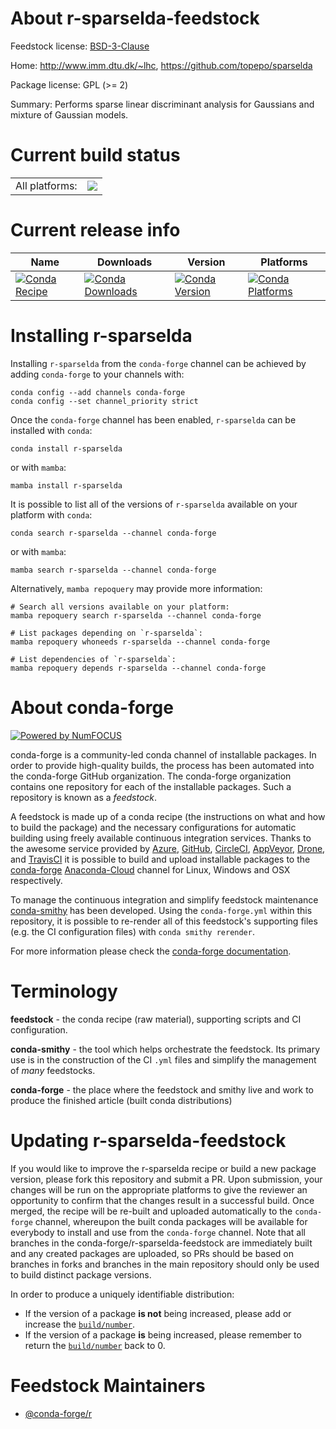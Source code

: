 About r-sparselda-feedstock
===========================

Feedstock license: [BSD-3-Clause](https://github.com/conda-forge/r-sparselda-feedstock/blob/main/LICENSE.txt)

Home: http://www.imm.dtu.dk/~lhc, https://github.com/topepo/sparselda

Package license: GPL (>= 2)

Summary: Performs sparse linear discriminant analysis for Gaussians and mixture of Gaussian models.

Current build status
====================


<table><tr><td>All platforms:</td>
    <td>
      <a href="https://dev.azure.com/conda-forge/feedstock-builds/_build/latest?definitionId=2547&branchName=main">
        <img src="https://dev.azure.com/conda-forge/feedstock-builds/_apis/build/status/r-sparselda-feedstock?branchName=main">
      </a>
    </td>
  </tr>
</table>

Current release info
====================

| Name | Downloads | Version | Platforms |
| --- | --- | --- | --- |
| [![Conda Recipe](https://img.shields.io/badge/recipe-r--sparselda-green.svg)](https://anaconda.org/conda-forge/r-sparselda) | [![Conda Downloads](https://img.shields.io/conda/dn/conda-forge/r-sparselda.svg)](https://anaconda.org/conda-forge/r-sparselda) | [![Conda Version](https://img.shields.io/conda/vn/conda-forge/r-sparselda.svg)](https://anaconda.org/conda-forge/r-sparselda) | [![Conda Platforms](https://img.shields.io/conda/pn/conda-forge/r-sparselda.svg)](https://anaconda.org/conda-forge/r-sparselda) |

Installing r-sparselda
======================

Installing `r-sparselda` from the `conda-forge` channel can be achieved by adding `conda-forge` to your channels with:

```
conda config --add channels conda-forge
conda config --set channel_priority strict
```

Once the `conda-forge` channel has been enabled, `r-sparselda` can be installed with `conda`:

```
conda install r-sparselda
```

or with `mamba`:

```
mamba install r-sparselda
```

It is possible to list all of the versions of `r-sparselda` available on your platform with `conda`:

```
conda search r-sparselda --channel conda-forge
```

or with `mamba`:

```
mamba search r-sparselda --channel conda-forge
```

Alternatively, `mamba repoquery` may provide more information:

```
# Search all versions available on your platform:
mamba repoquery search r-sparselda --channel conda-forge

# List packages depending on `r-sparselda`:
mamba repoquery whoneeds r-sparselda --channel conda-forge

# List dependencies of `r-sparselda`:
mamba repoquery depends r-sparselda --channel conda-forge
```


About conda-forge
=================

[![Powered by
NumFOCUS](https://img.shields.io/badge/powered%20by-NumFOCUS-orange.svg?style=flat&colorA=E1523D&colorB=007D8A)](https://numfocus.org)

conda-forge is a community-led conda channel of installable packages.
In order to provide high-quality builds, the process has been automated into the
conda-forge GitHub organization. The conda-forge organization contains one repository
for each of the installable packages. Such a repository is known as a *feedstock*.

A feedstock is made up of a conda recipe (the instructions on what and how to build
the package) and the necessary configurations for automatic building using freely
available continuous integration services. Thanks to the awesome service provided by
[Azure](https://azure.microsoft.com/en-us/services/devops/), [GitHub](https://github.com/),
[CircleCI](https://circleci.com/), [AppVeyor](https://www.appveyor.com/),
[Drone](https://cloud.drone.io/welcome), and [TravisCI](https://travis-ci.com/)
it is possible to build and upload installable packages to the
[conda-forge](https://anaconda.org/conda-forge) [Anaconda-Cloud](https://anaconda.org/)
channel for Linux, Windows and OSX respectively.

To manage the continuous integration and simplify feedstock maintenance
[conda-smithy](https://github.com/conda-forge/conda-smithy) has been developed.
Using the ``conda-forge.yml`` within this repository, it is possible to re-render all of
this feedstock's supporting files (e.g. the CI configuration files) with ``conda smithy rerender``.

For more information please check the [conda-forge documentation](https://conda-forge.org/docs/).

Terminology
===========

**feedstock** - the conda recipe (raw material), supporting scripts and CI configuration.

**conda-smithy** - the tool which helps orchestrate the feedstock.
                   Its primary use is in the construction of the CI ``.yml`` files
                   and simplify the management of *many* feedstocks.

**conda-forge** - the place where the feedstock and smithy live and work to
                  produce the finished article (built conda distributions)


Updating r-sparselda-feedstock
==============================

If you would like to improve the r-sparselda recipe or build a new
package version, please fork this repository and submit a PR. Upon submission,
your changes will be run on the appropriate platforms to give the reviewer an
opportunity to confirm that the changes result in a successful build. Once
merged, the recipe will be re-built and uploaded automatically to the
`conda-forge` channel, whereupon the built conda packages will be available for
everybody to install and use from the `conda-forge` channel.
Note that all branches in the conda-forge/r-sparselda-feedstock are
immediately built and any created packages are uploaded, so PRs should be based
on branches in forks and branches in the main repository should only be used to
build distinct package versions.

In order to produce a uniquely identifiable distribution:
 * If the version of a package **is not** being increased, please add or increase
   the [``build/number``](https://docs.conda.io/projects/conda-build/en/latest/resources/define-metadata.html#build-number-and-string).
 * If the version of a package **is** being increased, please remember to return
   the [``build/number``](https://docs.conda.io/projects/conda-build/en/latest/resources/define-metadata.html#build-number-and-string)
   back to 0.

Feedstock Maintainers
=====================

* [@conda-forge/r](https://github.com/conda-forge/r/)

